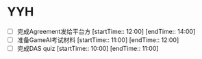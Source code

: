 # YYH
- [ ] 完成Agreement发给平台方 [startTime:: 12:00]  [endTime:: 14:00]
- [ ] 准备GameAI考试材料 [startTime:: 11:00]  [endTime:: 12:00]
- [ ] 完成DAS quiz [startTime:: 10:00]  [endTime:: 11:00]